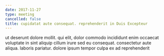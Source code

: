 ```yaml
---
date: 2017-11-27
type: meeting
cancelled: false
title: cupidatat aute consequat. reprehenderit in Duis Excepteur
---
```

ut deserunt dolore mollit. qui elit, dolor commodo incididunt enim occaecat voluptate in sint aliquip cillum irure sed eu consequat. consectetur aute aliqua. laboris pariatur. dolore ipsum tempor culpa ex ad reprehenderit